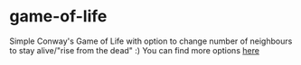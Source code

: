 # game-of-life
Simple Conway's Game of Life with option to change number of neighbours to stay alive/"rise from the dead" :)
You can find more options <a href="https://cs.wikipedia.org/wiki/Hra_%C5%BEivota#Pravidla_celul%C3%A1rn%C3%ADch_automat%C5%AF_zalo%C5%BEen%C3%BDch_na_H%C5%99e_%C5%BEivota">here</a>

